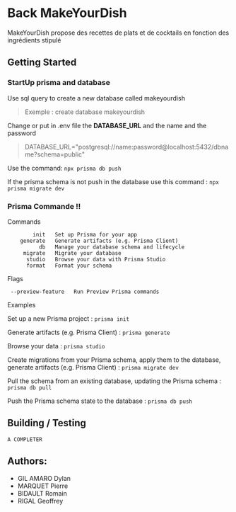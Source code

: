 # Back MakeYourDish

MakeYourDish propose des recettes de plats et de cocktails en fonction des ingrédients stipulé

## Getting Started

### StartUp prisma and database

Use sql query to create a new database called makeyourdish

> Exemple : create database makeyourdish

Change or put in .env file the **DATABASE_URL** and the name and the password

> DATABASE_URL="postgresql://name:password@localhost:5432/dbname?schema=public"

Use the command:
```npx prisma db push```

If the prisma schema is not push in the database use this command :
```npx prisma migrate dev```

### Prisma Commande !!

Commands

            init   Set up Prisma for your app
        generate   Generate artifacts (e.g. Prisma Client)
              db   Manage your database schema and lifecycle
         migrate   Migrate your database
          studio   Browse your data with Prisma Studio
          format   Format your schema

Flags

     --preview-feature   Run Preview Prisma commands

Examples

Set up a new Prisma project :
```prisma init```

Generate artifacts (e.g. Prisma Client) :
```prisma generate```

Browse your data :
```prisma studio```

Create migrations from your Prisma schema, apply them to the database, generate artifacts (e.g. Prisma Client) :
```prisma migrate dev```

Pull the schema from an existing database, updating the Prisma schema :
```prisma db pull```

Push the Prisma schema state to the database :
```prisma db push```

## Building / Testing

```
A COMPLETER
```

## Authors:

- GIL AMARO Dylan
- MARQUET Pierre
- BIDAULT Romain
- RIGAL Geoffrey
